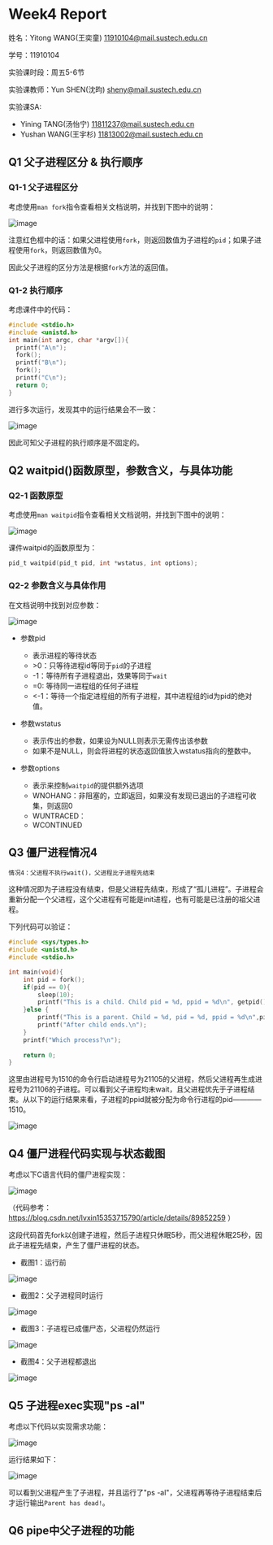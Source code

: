 # Week4 Report
姓名：Yitong WANG(王奕童) 11910104@mail.sustech.edu.cn

学号：11910104

实验课时段：周五5-6节

实验课教师：Yun SHEN(沈昀) sheny@mail.sustech.edu.cn

实验课SA:
- Yining TANG(汤怡宁) 11811237@mail.sustech.edu.cn
- Yushan WANG(王宇杉) 11813002@mail.sustech.edu.cn

## Q1 父子进程区分 & 执行顺序

### Q1-1 父子进程区分
考虑使用```man fork```指令查看相关文档说明，并找到下图中的说明：

![image](https://user-images.githubusercontent.com/64548919/157819578-8ead2db1-e151-4319-a250-3457b4775806.png)

注意红色框中的话：如果父进程使用```fork```，则返回数值为子进程的```pid```；如果子进程使用```fork```，则返回数值为0。

因此父子进程的区分方法是根据```fork```方法的返回值。

### Q1-2 执行顺序
考虑课件中的代码：

```C
#include <stdio.h> 
#include <unistd.h>
int main(int argc, char *argv[]){ 
  printf("A\n"); 
  fork(); 
  printf("B\n"); 
  fork();
  printf("C\n");
  return 0; 
}
```

进行多次运行，发现其中的运行结果会不一致：

![image](https://user-images.githubusercontent.com/64548919/157819275-e2b9d3be-70b3-4afa-b56f-47f6d51d5633.png)

因此可知父子进程的执行顺序是不固定的。

## Q2 waitpid()函数原型，参数含义，与具体功能

### Q2-1 函数原型
考虑使用```man waitpid```指令查看相关文档说明，并找到下图中的说明：

![image](https://user-images.githubusercontent.com/64548919/157819931-bec122f0-4f08-4818-aa14-080b62b1a225.png)

课件waitpid的函数原型为：

```C
pid_t waitpid(pid_t pid, int *wstatus, int options);
```

### Q2-2 参数含义与具体作用
在文档说明中找到对应参数：

![image](https://user-images.githubusercontent.com/64548919/157820483-df5e45e0-0bfb-49bb-ba7e-384563ff6ae2.png)

- 参数pid
  - 表示进程的等待状态
  - \>0：只等待进程id等同于```pid```的子进程
  - -1：等待所有子进程退出，效果等同于```wait```
  - =0: 等待同一进程组的任何子进程
  - <-1：等待一个指定进程组的所有子进程，其中进程组的id为pid的绝对值。

- 参数wstatus
  - 表示传出的参数，如果设为NULL则表示无需传出该参数
  - 如果不是NULL，则会将进程的状态返回值放入wstatus指向的整数中。

- 参数options
  - 表示来控制```waitpid```的提供额外选项
  - WNOHANG：非阻塞的，立即返回，如果没有发现已退出的子进程可收集，则返回0
  - WUNTRACED：
  - WCONTINUED

## Q3 僵尸进程情况4
```
情况4：父进程不执行wait()，父进程比子进程先结束
```

这种情况即为子进程没有结束，但是父进程先结束，形成了“孤儿进程”。子进程会重新分配一个父进程，这个父进程有可能是init进程，也有可能是已注册的祖父进程。

下列代码可以验证：

```C
#include <sys/types.h>
#include <unistd.h>
#include <stdio.h>

int main(void){
	int pid = fork();
	if(pid == 0){
		sleep(10);
		printf("This is a child. Child pid = %d, ppid = %d\n", getpid(), getppid());
	}else {
		printf("This is a parent. Child = %d, pid = %d, ppid = %d\n",pid , getpid(), getppid());
		printf("After child ends.\n");
	}
	printf("Which process?\n");
	
	return 0;
}
```
这里由进程号为1510的命令行启动进程号为21105的父进程，然后父进程再生成进程号为21106的子进程。可以看到父子进程均未wait，且父进程优先于子进程结束。从以下的运行结果来看，子进程的ppid就被分配为命令行进程的pid————1510。

![image](https://user-images.githubusercontent.com/64548919/157827027-e8036234-d6df-4b44-b02b-b5839fb21db4.png)


## Q4 僵尸进程代码实现与状态截图

考虑以下C语言代码的僵尸进程实现：

![image](https://user-images.githubusercontent.com/64548919/157830951-ddea1ff5-adde-45e3-bec3-0a1603fd6a5f.png)

（代码参考：https://blog.csdn.net/lvxin15353715790/article/details/89852259 ）

这段代码首先fork以创建子进程，然后子进程只休眠5秒，而父进程休眠25秒，因此子进程先结束，产生了僵尸进程的状态。

- 截图1：运行前

![image](https://user-images.githubusercontent.com/64548919/157828988-e128c3f4-a009-4d5a-a511-2eec4d214ff3.png)

- 截图2：父子进程同时运行

![image](https://user-images.githubusercontent.com/64548919/157829051-6db74614-d20b-4498-b3c8-2248e4171f4a.png)

- 截图3：子进程已成僵尸态，父进程仍然运行

![image](https://user-images.githubusercontent.com/64548919/157829553-fd51fff9-e6bf-4d7f-b412-9cb6977774e9.png)

- 截图4：父子进程都退出

![image](https://user-images.githubusercontent.com/64548919/157829637-13cb33a0-dab5-4534-9a1d-d6629ff208fc.png)

## Q5 子进程exec实现"ps -al"

考虑以下代码以实现需求功能：

![image](https://user-images.githubusercontent.com/64548919/157830882-766f3c5e-53bc-485f-a9d0-3ef033239aba.png)

运行结果如下：

![image](https://user-images.githubusercontent.com/64548919/157831125-d1aac2b4-2a52-4be0-8707-382183a94490.png)

可以看到父进程产生了子进程，并且运行了"ps -al"，父进程再等待子进程结束后才运行输出```Parent has dead!```。

## Q6 pipe中父子进程的功能
